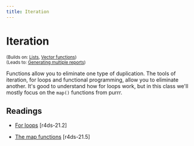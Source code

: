 ```yaml
---
title: Iteration
---
```


<!-- Generated automatically from iteration.yml. Do not edit by hand -->

# Iteration
<small>(Builds on: [Lists](lists.md), [Vector functions](vector-functions.md))</small>  
<small>(Leads to: [Generating multiple reports](report-generation.md))</small>

Functions allow you to eliminate one type of duplication. The tools
of iteration, for loops and functional programming, allow you to eliminate
another. It's good to understand how for loops work, but in this class
we'll mostly focus on the `map()` functions from purrr.

## Readings

  * [For loops](http://r4ds.had.co.nz/iteration.html#for-loops) [r4ds-21.2]

  * [The map functions](http://r4ds.had.co.nz/iteration.html#the-map-functions) [r4ds-21.5]



